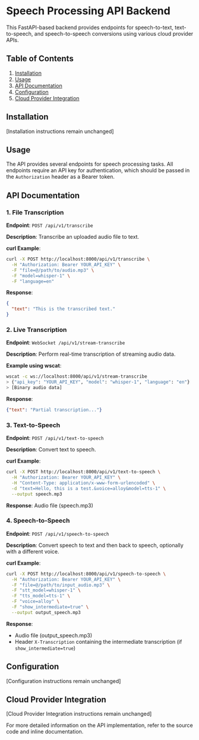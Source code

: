 # Speech Processing API Backend

This FastAPI-based backend provides endpoints for speech-to-text, text-to-speech, and speech-to-speech conversions using various cloud provider APIs.

## Table of Contents

1. [Installation](#installation)
2. [Usage](#usage)
3. [API Documentation](#api-documentation)
4. [Configuration](#configuration)
5. [Cloud Provider Integration](#cloud-provider-integration)

## Installation

[Installation instructions remain unchanged]

## Usage

The API provides several endpoints for speech processing tasks. All endpoints require an API key for authentication, which should be passed in the `Authorization` header as a Bearer token.

## API Documentation

### 1. File Transcription

**Endpoint**: `POST /api/v1/transcribe`

**Description**: Transcribe an uploaded audio file to text.

**curl Example**:
```bash
curl -X POST http://localhost:8000/api/v1/transcribe \
  -H "Authorization: Bearer YOUR_API_KEY" \
  -F "file=@/path/to/audio.mp3" \
  -F "model=whisper-1" \
  -F "language=en"
```

**Response**:
```json
{
  "text": "This is the transcribed text."
}
```

### 2. Live Transcription

**Endpoint**: `WebSocket /api/v1/stream-transcribe`

**Description**: Perform real-time transcription of streaming audio data.

**Example using wscat**:
```bash
wscat -c ws://localhost:8000/api/v1/stream-transcribe
> {"api_key": "YOUR_API_KEY", "model": "whisper-1", "language": "en"}
> [Binary audio data]
```

**Response**:
```json
{"text": "Partial transcription..."}
```

### 3. Text-to-Speech

**Endpoint**: `POST /api/v1/text-to-speech`

**Description**: Convert text to speech.

**curl Example**:
```bash
curl -X POST http://localhost:8000/api/v1/text-to-speech \
  -H "Authorization: Bearer YOUR_API_KEY" \
  -H "Content-Type: application/x-www-form-urlencoded" \
  -d "text=Hello, this is a test.&voice=alloy&model=tts-1" \
  --output speech.mp3
```

**Response**: Audio file (speech.mp3)

### 4. Speech-to-Speech

**Endpoint**: `POST /api/v1/speech-to-speech`

**Description**: Convert speech to text and then back to speech, optionally with a different voice.

**curl Example**:
```bash
curl -X POST http://localhost:8000/api/v1/speech-to-speech \
  -H "Authorization: Bearer YOUR_API_KEY" \
  -F "file=@/path/to/input_audio.mp3" \
  -F "stt_model=whisper-1" \
  -F "tts_model=tts-1" \
  -F "voice=alloy" \
  -F "show_intermediate=true" \
  --output output_speech.mp3
```

**Response**: 
- Audio file (output_speech.mp3)
- Header `X-Transcription` containing the intermediate transcription (if `show_intermediate=true`)

## Configuration

[Configuration instructions remain unchanged]

## Cloud Provider Integration

[Cloud Provider Integration instructions remain unchanged]

For more detailed information on the API implementation, refer to the source code and inline documentation.